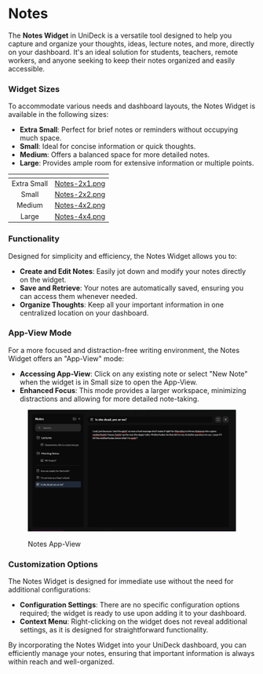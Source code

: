 # Notes

The **Notes Widget** in UniDeck is a versatile tool designed to help you capture and organize your thoughts, ideas, lecture notes, and more, directly on your dashboard. It's an ideal solution for students, teachers, remote workers, and anyone seeking to keep their notes organized and easily accessible.

### Widget Sizes

To accommodate various needs and dashboard layouts, the Notes Widget is available in the following sizes:

* **Extra Small**: Perfect for brief notes or reminders without occupying much space.
* **Small**: Ideal for concise information or quick thoughts.
* **Medium**: Offers a balanced space for more detailed notes.
* **Large**: Provides ample room for extensive information or multiple points.

<table data-card-size="large" data-view="cards" data-full-width="true"><thead><tr><th align="center"></th><th data-hidden data-card-cover data-type="files"></th></tr></thead><tbody><tr><td align="center">Extra Small</td><td><a href="../../.gitbook/assets/Notes-2x1.png">Notes-2x1.png</a></td></tr><tr><td align="center">Small</td><td><a href="../../.gitbook/assets/Notes-2x2.png">Notes-2x2.png</a></td></tr><tr><td align="center">Medium</td><td><a href="../../.gitbook/assets/Notes-4x2.png">Notes-4x2.png</a></td></tr><tr><td align="center">Large</td><td><a href="../../.gitbook/assets/Notes-4x4.png">Notes-4x4.png</a></td></tr></tbody></table>

### Functionality

Designed for simplicity and efficiency, the Notes Widget allows you to:

* **Create and Edit Notes**: Easily jot down and modify your notes directly on the widget.
* **Save and Retrieve**: Your notes are automatically saved, ensuring you can access them whenever needed.
* **Organize Thoughts**: Keep all your important information in one centralized location on your dashboard.

### App-View Mode

For a more focused and distraction-free writing environment, the Notes Widget offers an "App-View" mode:

* **Accessing App-View**: Click on any existing note or select "New Note" when the widget is in Small size to open the App-View.
* **Enhanced Focus**: This mode provides a larger workspace, minimizing distractions and allowing for more detailed note-taking.

<figure><img src="../../.gitbook/assets/image (4).png" alt=""><figcaption><p>Notes App-View</p></figcaption></figure>

### Customization Options

The Notes Widget is designed for immediate use without the need for additional configurations:

* **Configuration Settings**: There are no specific configuration options required; the widget is ready to use upon adding it to your dashboard.
* **Context Menu**: Right-clicking on the widget does not reveal additional settings, as it is designed for straightforward functionality.

By incorporating the Notes Widget into your UniDeck dashboard, you can efficiently manage your notes, ensuring that important information is always within reach and well-organized.
